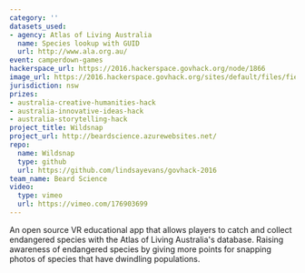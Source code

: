```yaml
---
category: ''
datasets_used:
- agency: Atlas of Living Australia
  name: Species lookup with GUID
  url: http://www.ala.org.au/
event: camperdown-games
hackerspace_url: https://2016.hackerspace.govhack.org/node/1866
image_url: https://2016.hackerspace.govhack.org/sites/default/files/field/image/Logo2.png
jurisdiction: nsw
prizes:
- australia-creative-humanities-hack
- australia-innovative-ideas-hack
- australia-storytelling-hack
project_title: Wildsnap
project_url: http://beardscience.azurewebsites.net/
repo:
  name: Wildsnap
  type: github
  url: https://github.com/lindsayevans/govhack-2016
team_name: Beard Science
video:
  type: vimeo
  url: https://vimeo.com/176903699
---
```


An open source VR educational app that allows players to catch and collect endangered species with the Atlas of Living Australia's database. Raising awareness of endangered species by giving more points for snapping photos of species that have dwindling populations.